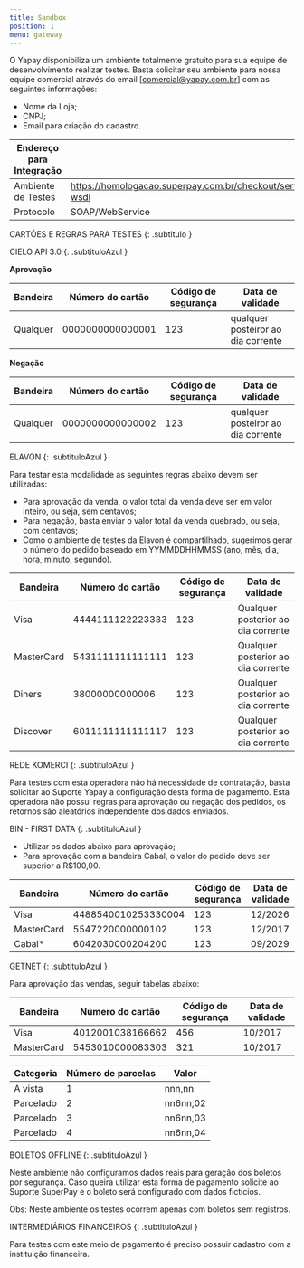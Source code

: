 ```yaml
---
title: Sandbox
position: 1
menu: gateway
---
```


O Yapay disponibiliza um ambiente totalmente gratuito para sua equipe de desenvolvimento realizar testes. Basta solicitar seu ambiente para nossa equipe comercial através do email [comercial@yapay.com.br] com as seguintes informações:

* Nome da Loja;
* CNPJ;
* Email para criação do cadastro.


| Endereço para Integração  |                                                                                         |
|---------------------------|-----------------------------------------------------------------------------------------|
| Ambiente de Testes        | https://homologacao.superpay.com.br/checkout/servicosPagamentoCompletoWS.Services?wsdl  |
| Protocolo                 | SOAP/WebService                                                                         |


CARTÕES E REGRAS PARA TESTES
{: .subtitulo }

CIELO API 3.0
{: .subtituloAzul }

**Aprovação**

| Bandeira  | Número do cartão  | Código de segurança  | Data de validade                    |
|-----------|-------------------|----------------------|-------------------------------------|
| Qualquer  | 0000000000000001  | 123                  | qualquer posteiror ao dia corrente  |


**Negação**

| Bandeira | Número do cartão | Código de segurança | Data de validade                    | 
| ---------|------------------|---------------------|-------------------------------------|
| Qualquer | 0000000000000002 | 123                 | qualquer posteiror ao dia corrente  |


ELAVON
{: .subtituloAzul }

Para testar esta modalidade as seguintes regras abaixo devem ser utilizadas:

* Para aprovação da venda, o valor total da venda deve ser em valor inteiro, ou seja, sem centavos;
* Para negação, basta enviar o valor total da venda quebrado, ou seja, com centavos;
* Como o ambiente de testes da Elavon é compartilhado, sugerimos gerar o número do pedido baseado em YYMMDDHHMMSS (ano, mês, dia, hora, minuto, segundo).

| Bandeira   | Número do cartão | Código de segurança  | Data de validade                   |
|------------|------------------|----------------------|------------------------------------|
| Visa       | 4444111122223333 | 123                  | Qualquer posterior ao dia corrente | 
| MasterCard | 5431111111111111 | 123                  | Qualquer posterior ao dia corrente | 
| Diners     | 38000000000006   | 123                  | Qualquer posterior ao dia corrente | 
| Discover   | 6011111111111117 | 123                  | Qualquer posterior ao dia corrente | 


REDE KOMERCI
{: .subtituloAzul }

Para testes com esta operadora não há necessidade de contratação, basta solicitar ao Suporte Yapay a configuração desta forma de pagamento. Esta operadora não possui regras para aprovação ou negação dos pedidos, os retornos são aleatórios independente dos dados enviados.


BIN - FIRST DATA
{: .subtituloAzul }

* Utilizar os dados abaixo para aprovação;
* Para aprovação com a bandeira Cabal, o valor do pedido deve ser superior a R$100,00.

| Bandeira   | Número do cartão     | Código de segurança  | Data de validade |
|------------|----------------------|----------------------|------------------|
| Visa       | 4488540010253330004  | 123                  | 12/2026          |
| MasterCard | 5547220000000102     | 123                  | 12/2017          |
| Cabal*     | 6042030000204200     | 123                  | 09/2029          |


GETNET
{: .subtituloAzul }

Para aprovação das vendas, seguir tabelas abaixo:

| Bandeira   | Número do cartão | Código de segurança | Data de validade |
|------------|------------------|---------------------|------------------|
| Visa       | 4012001038166662 | 456                 | 10/2017          |
| MasterCard | 5453010000083303 | 321                 | 10/2017          |


| Categoria  | Número de parcelas | Valor    |
|------------|--------------------|----------| 
| A vista    |  1                 | nnn,nn   |
| Parcelado  |  2                 | nn6nn,02 |
| Parcelado  |  3                 | nn6nn,03 |
| Parcelado  |  4                 | nn6nn,04 |


BOLETOS OFFLINE
{: .subtituloAzul }

Neste ambiente não configuramos dados reais para geração dos boletos por segurança. Caso queira utilizar esta forma de pagamento solicite ao Suporte SuperPay e o boleto será configurado com dados fictícios.

Obs: Neste ambiente os testes ocorrem apenas com boletos sem registros.

INTERMEDIÁRIOS FINANCEIROS
{: .subtituloAzul }

Para testes com este meio de pagamento é preciso possuir cadastro com a instituição financeira.

